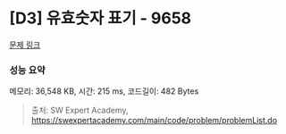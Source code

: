 # [D3] 유효숫자 표기 - 9658 

[문제 링크](https://swexpertacademy.com/main/code/problem/problemDetail.do?contestProbId=AXCjn9TKJmUDFAX0) 

### 성능 요약

메모리: 36,548 KB, 시간: 215 ms, 코드길이: 482 Bytes



> 출처: SW Expert Academy, https://swexpertacademy.com/main/code/problem/problemList.do